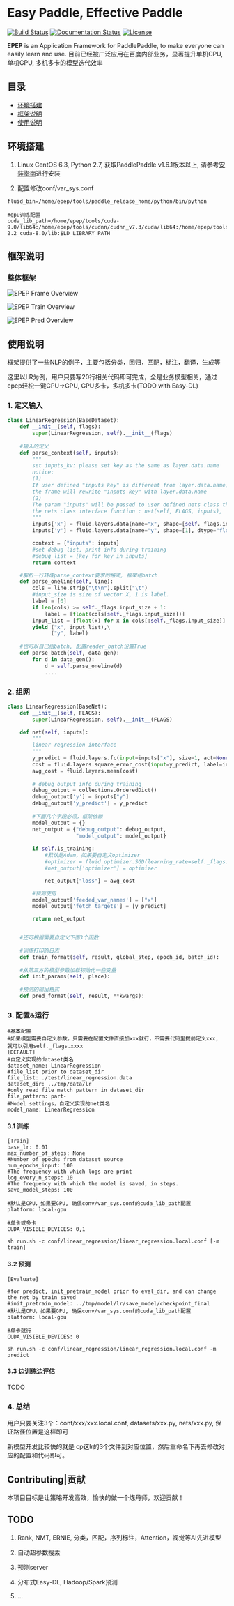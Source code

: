 # Easy Paddle, Effective Paddle

[![Build Status](https://travis-ci.org/PaddlePaddle/epep.svg?branch=master)](https://travis-ci.org/PaddlePaddle/epep)
[![Documentation Status](https://img.shields.io/badge/docs-latest-brightgreen.svg?style=flat)](https://github.com/PaddlePaddle/epep)
[![License](https://img.shields.io/badge/license-Apache%202-blue.svg)](LICENSE)

**EPEP** is an Application Framework for PaddlePaddle, to make everyone can easily learn and use. 目前已经被广泛应用在百度内部业务，显著提升单机CPU, 单机GPU, 多机多卡的模型迭代效率


## 目录
* [环境搭建](#环境搭建)
* [框架说明](#框架说明)
* [使用说明](#使用说明)

## 环境搭建

1. Linux CentOS 6.3, Python 2.7, 获取PaddlePaddle v1.6.1版本以上, 请参考[安装指南](http://www.paddlepaddle.org/#quick-start)进行安装

2. 配置修改conf/var_sys.conf
```
fluid_bin=/home/epep/tools/paddle_release_home/python/bin/python

#gpu训练配置
cuda_lib_path=/home/epep/tools/cuda-9.0/lib64:/home/epep/tools/cudnn/cudnn_v7.3/cuda/lib64:/home/epep/tools/nccl-2.2_cuda-8.0/lib:$LD_LIBRARY_PATH
```

## 框架说明

### 整体框架
![EPEP Frame Overview](docs/frame.png)

![EPEP Train Overview](docs/train_diff.png)

![EPEP Pred Overview](docs/pred_diff.png)

## 使用说明

框架提供了一些NLP的例子，主要包括分类，回归，匹配，标注，翻译，生成等

这里以LR为例，用户只要写20行相关代码即可完成，全是业务模型相关，通过epep轻松一键CPU->GPU, GPU多卡，多机多卡(TODO with Easy-DL)

### 1. 定义输入

```python
class LinearRegression(BaseDataset):
    def __init__(self, flags):
        super(LinearRegression, self).__init__(flags)
    
    #输入的定义
    def parse_context(self, inputs):
        """
        set inputs_kv: please set key as the same as layer.data.name
        notice:
        (1)
        If user defined "inputs key" is different from layer.data.name,
        the frame will rewrite "inputs key" with layer.data.name
        (2)
        The param "inputs" will be passed to user defined nets class through
        the nets class interface function : net(self, FLAGS, inputs), 
        """
        inputs['x'] = fluid.layers.data(name="x", shape=[self._flags.input_size], dtype="float32")
        inputs['y'] = fluid.layers.data(name="y", shape=[1], dtype="float32")

        context = {"inputs": inputs}
        #set debug list, print info during training
        #debug_list = [key for key in inputs]
        return context

    #解析一行转成parse_context要求的格式, 框架组batch
    def parse_oneline(self, line):
        cols = line.strip("\t\n").split("\t")
        #input_size is size of vector X, 1 is label.
        label = [0]
        if len(cols) >= self._flags.input_size + 1:
            label = [float(cols[self._flags.input_size])]
        input_list = [float(x) for x in cols[:self._flags.input_size]]
        yield ("x", input_list),\
              ("y", label)
    
    #也可以自己组batch, 配置reader_batch设置True
    def parse_batch(self, data_gen):
        for d in data_gen():
            d = self.parse_oneline(d)
            ....
```

### 2. 组网

```python
class LinearRegression(BaseNet):
    def __init__(self, FLAGS):
        super(LinearRegression, self).__init__(FLAGS)

    def net(self, inputs):
        """
        linear regression interface
        """
        y_predict = fluid.layers.fc(input=inputs["x"], size=1, act=None)
        cost = fluid.layers.square_error_cost(input=y_predict, label=inputs["y"]) 
        avg_cost = fluid.layers.mean(cost)
        
        # debug output info during training
        debug_output = collections.OrderedDict()
        debug_output['y'] = inputs["y"]
        debug_output['y_predict'] = y_predict
        
        #下面几个字段必须，框架依赖
        model_output = {}
        net_output = {"debug_output": debug_output, 
                      "model_output": model_output}
        
        if self.is_training:
            #默认是Adam，如果要自定义optimizer
            #optimizer = fluid.optimizer.SGD(learning_rate=self._flags.base_lr)
            #net_output['optimizer'] = optimizer

            net_output["loss"] = avg_cost

        #预测使用
        model_output['feeded_var_names'] = ["x"]
        model_output['fetch_targets'] = [y_predict]

        return net_output


    #还可根据需要自定义下面3个函数
    
    #训练打印的日志
    def train_format(self, result, global_step, epoch_id, batch_id):
    
    #从第三方的模型参数加载初始化一些变量
    def init_params(self, place):
    
    #预测的输出格式
    def pred_format(self, result, **kwargs):
```

### 3. 配置&运行

```
#基本配置
#如果模型需要自定义参数，只需要在配置文件直接加xxx就行，不需要代码里提前定义xxx, 就可以引用self._flags.xxxx
[DEFAULT]
#自定义实现的dataset类名
dataset_name: LinearRegression
#file_list prior to dataset_dir
file_list: ./test/linear_regression.data
dataset_dir: ../tmp/data/lr
#only read file match pattern in dataset_dir
file_pattern: part-
#Model settings，自定义实现的net类名
model_name: LinearRegression
```

#### 3.1 训练

```
[Train]
base_lr: 0.01
max_number_of_steps: None
#Number of epochs from dataset source
num_epochs_input: 100
#The frequency with which logs are print
log_every_n_steps: 10
#The frequency with which the model is saved, in steps.
save_model_steps: 100

#默认是CPU，如果要GPU, 确保conv/var_sys.conf的cuda_lib_path配置
platform: local-gpu

#单卡或多卡
CUDA_VISIBLE_DEVICES: 0,1

sh run.sh -c conf/linear_regression/linear_regression.local.conf [-m train]

```

#### 3.2 预测

```
[Evaluate]

#for predict, init_pretrain_model prior to eval_dir, and can change the net by train saved
#init_pretrain_model: ../tmp/model/lr/save_model/checkpoint_final
#默认是CPU，如果要GPU, 确保conv/var_sys.conf的cuda_lib_path配置
platform: local-gpu

#单卡就行
CUDA_VISIBLE_DEVICES: 0

sh run.sh -c conf/linear_regression/linear_regression.local.conf -m predict

```

#### 3.3 边训练边评估
TODO

### 4. 总结

用户只要关注3个：conf/xxx/xxx.local.conf, datasets/xxx.py, nets/xxx.py, 保证路径位置是这样即可

新模型开发比较快的就是 cp这lr的3个文件到对应位置，然后重命名下再去修改对应的配置和代码即可。

## Contributing|贡献

本项目目标是让策略开发高效，愉快的做一个炼丹师，欢迎贡献！

## TODO
1. Rank, NMT, ERNIE, 分类，匹配，序列标注，Attention，视觉等AI先进模型

2. 自动超参数搜索

3. 预测server

4. 分布式Easy-DL, Hadoop/Spark预测

5. ...

